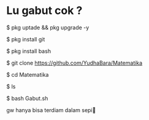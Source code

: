 # Lu gabut cok ?

$ pkg uptade && pkg upgrade -y

$ pkg install git

$ pkg install bash

$ git clone https://github.com/YudhaBara/Matematika

$ cd Matematika

$ ls

$ bash Gabut.sh

gw hanya bisa terdiam dalam sepi🙂
